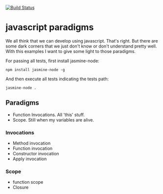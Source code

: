 [![Build Status](https://travis-ci.org/BorjaL/javascript.svg?branch=master)](https://travis-ci.org/BorjaL/javascript)
# javascript paradigms 
We all think that we can develop using javascript. That's right.
But there are some dark corners that we just don't know or don't understand pretty well.
With this examples I want to give some light to those paradigms.

For passing all tests, first install jasmine-node:

```
npm install jasmine-node -g
```

And then execute all tests indicating the tests path:

```
jasmine-node .
```

## Paradigms
* Function Invocations. All 'this' stuff.
* Scope. Still when my variables are alive.

### Invocations
* Method invocation
* Function invocation
* Constructor invocation
* Apply invocation

### Scope
* function scope
* Closure
